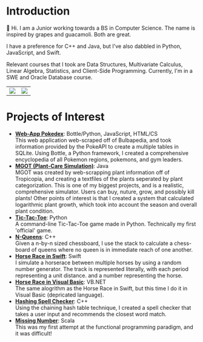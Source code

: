 # Introduction
👋 Hi. I am a Junior working towards a BS in Computer Science. The name is inspired by grapes and guacamoli. Both are great.

I have a preference for C++ and Java, but I've also dabbled in Python, JavaScript, and Swift. 

Relevant courses that I took are Data Structures, Multivariate Calculus, Linear Algebra, Statistics, and Client-Side Programming. Currently, I'm in a SWE and Oracle Database course.



<!-- Some HTML for the Widgets Layout -->
<link rel="stylesheet" href="path/to/css/modest.css">
<table style="border-style:none">
  <tr>
    <td>
      <!-- Github Stats Widget
       !-- provided by https://github.com/anuraghazra/github-readme-stats#responsive-card-theme
       !-- Made responsive to different browser themes.
      -->
      <picture>
      <source
        srcset="https://github-readme-stats.vercel.app/api?username=grapemoli&show_icons=true&theme=flag-india"
        media="(prefers-color-scheme: dark)"
      />
      <source
        srcset="https://github-readme-stats.vercel.app/api?username=grapemoli&show_icons=true&theme=onedark"
        media="(prefers-color-scheme: light), (prefers-color-scheme: no-preference)"
      />
      <img src="https://github-readme-stats.vercel.app/api?username=grapemoli&show_icons=true&theme=onedark" />
      </picture>
    </td>
    <td>
      <!-- Github Language Widget
       !-- provided by https://github.com/anuraghazra/github-readme-stats#responsive-card-theme
       !-- Made responsive to different browser themes.
        -->
      <picture>
      <source
        srcset="https://github-readme-stats.vercel.app/api/top-langs/?username=grapemoli&show_icons=true&theme=flag-india"
        media="(prefers-color-scheme: dark)"
      />
      <source
        srcset="https://github-readme-stats.vercel.app/api/top-langs/?username=grapemoli&theme=onedark"
        media="(prefers-color-scheme: light), (prefers-color-scheme: no-preference)"
      />
      <img src="https://github-readme-stats.vercel.app/api/top-langs/?username=grapemoli&show_icons=true&theme=onedark" />
      </picture>
    </td>
  </tr>
</table>




# Projects of Interest
- **[Web-App Pokedex](https://github.com/grapemoli/PokeDex)**: Bottle/Python, JavaScript, HTML/CS
<br>This web application web-scraped off of Bulbapedia, and took information provided by the PokeAPI to create a multiple tables in SQLite. Using Bottle, a Python framework, I created a comprehensive encyclopedia of all Pokemon regions, pokemons, and gym leaders.
- **[MGOT (Plant-Care Simulation)](https://github.com/grapemoli/MGOT)**: Java
<br>MGOT was created by web-scrapping plant information off of Tropicopia, and creating a textfiles of the plants seperated by plant categorization. This is one of my biggest projects, and is a realistic, comprehensive  simulator. Users can buy, nuture, grow, and possibly kill plants! Other points of interest is that I created a system that calculated logarithmic plant growth, which took into account the season and overall plant condition. 
- **[Tic-Tac-Toe](https://github.com/grapemoli/Tic-Tac-Toe)**: Python
<br>A command-line Tic-Tac-Toe game made in Python. Technically my first 'official' game.
- **[N-Queens](https://github.com/grapemoli/NQueens)**: C++
<br>Given a n-by-n sized chessboard, I use the stack to calculate a chess-board of queens where no queen is in immediate reach of one another. 
- **[Horse Race in Swift](https://github.com/grapemoli/horseRaceSwift)**: Swift
<br>I simulate a horserace between multiple horses by using a random number generator. The track is represented literally, with each period representing a unit distance. and a number representing the horse. 
- **[Horse Race in Visual Basic](https://github.com/grapemoli/horseRaceVB)**: VB.NET
<br>The same alogrithm as the Horse Race in Swift, but this time I do it in Visual Basic (depricated language). 
- **[Hashing Spell Checker](https://github.com/grapemoli/spellChecker)**: C++
<br>Using the chaining hash table technique, I created a spell checker that takes a user input and recommends the closest word match. 
- **[Missing Number](https://github.com/grapemoli/missingNumber)**: Scala
<br>This was my first attempt at the functional programming paradigm, and it was difficult!
